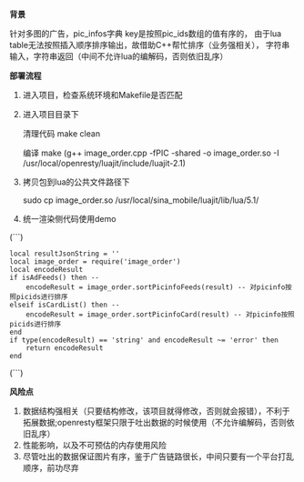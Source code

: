 **背景**

针对多图的广告，pic_infos字典 key是按照pic_ids数组的值有序的，
由于lua table无法按照插入顺序排序输出，故借助C++帮忙排序（业务强相关），
字符串输入，字符串返回（中间不允许lua的编解码，否则依旧乱序）



**部署流程**

1. 进入项目，检查系统环境和Makefile是否匹配

2. 进入项目目录下
  
   清理代码 make clean

   编译  make  (g++ image_order.cpp  -fPIC  -shared -o image_order.so  -I /usr/local/openresty/luajit/include/luajit-2.1)
   
   
   
3. 拷贝包到lua的公共文件路径下

   sudo cp image_order.so  /usr/local/sina_mobile/luajit/lib/lua/5.1/

4. 统一渲染侧代码使用demo

(```)

    local resultJsonString = ''
    local image_order = require('image_order')
    local encodeResult
    if isAdFeeds() then -- 
        encodeResult = image_order.sortPicinfoFeeds(result) -- 对picinfo按照picids进行排序
    elseif isCardList() then -- 
        encodeResult = image_order.sortPicinfoCard(result) -- 对picinfo按照picids进行排序
    end
    if type(encodeResult) == 'string' and encodeResult ~= 'error' then
        return encodeResult
    end
    
(```) 
  
**风险点**

1. 数据结构强相关（只要结构修改，该项目就得修改，否则就会报错），不利于拓展数据;openresty框架只限于吐出数据的时候使用（不允许编解码，否则依旧乱序）
2. 性能影响，以及不可预估的内存使用风险
3. 尽管吐出的数据保证图片有序，鉴于广告链路很长，中间只要有一个平台打乱顺序，前功尽弃



